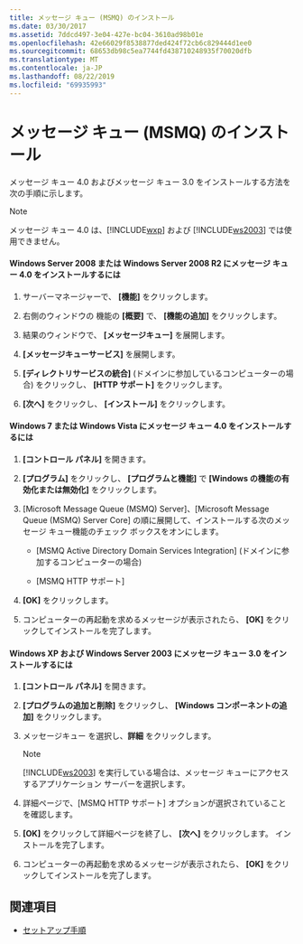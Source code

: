 ```yaml
---
title: メッセージ キュー (MSMQ) のインストール
ms.date: 03/30/2017
ms.assetid: 7ddcd497-3e04-427e-bc04-3610ad98b01e
ms.openlocfilehash: 42e66029f8538877ded424f72cb6c829444d1ee0
ms.sourcegitcommit: 68653db98c5ea7744fd438710248935f70020dfb
ms.translationtype: MT
ms.contentlocale: ja-JP
ms.lasthandoff: 08/22/2019
ms.locfileid: "69935993"
---
```

# <a name="installing-message-queuing-msmq"></a>メッセージ キュー (MSMQ) のインストール
メッセージ キュー 4.0 およびメッセージ キュー 3.0 をインストールする方法を次の手順に示します。  
  
> [!NOTE]
> メッセージ キュー 4.0 は、[!INCLUDE[wxp](../../../../includes/wxp-md.md)] および [!INCLUDE[ws2003](../../../../includes/ws2003-md.md)] では使用できません。  
  
#### <a name="to-install-message-queuing-40-on-windows-server-2008-or-windows-server-2008-r2"></a>Windows Server 2008 または Windows Server 2008 R2 にメッセージ キュー 4.0 をインストールするには  
  
1. サーバーマネージャーで、 **[機能]** をクリックします。  
  
2. 右側のウィンドウの 機能の **[概要]** で、 **[機能の追加]** をクリックします。  
  
3. 結果のウィンドウで、 **[メッセージキュー]** を展開します。  
  
4. **[メッセージキューサービス]** を展開します。  
  
5. **[ディレクトリサービスの統合]** (ドメインに参加しているコンピューターの場合) をクリックし、 **[HTTP サポート]** をクリックします。  
  
6. **[次へ]** をクリックし、 **[インストール]** をクリックします。  
  
#### <a name="to-install-message-queuing-40-on-windows-7-or-windows-vista"></a>Windows 7 または Windows Vista にメッセージ キュー 4.0 をインストールするには  
  
1. **[コントロール パネル]** を開きます。  
  
2. **[プログラム]** をクリックし、 **[プログラムと機能]** で **[Windows の機能の有効化または無効化]** をクリックします。  
  
3. [Microsoft Message Queue (MSMQ) Server]、[Microsoft Message Queue (MSMQ) Server Core] の順に展開して、インストールする次のメッセージ キュー機能のチェック ボックスをオンにします。  
  
    - [MSMQ Active Directory Domain Services Integration] (ドメインに参加するコンピューターの場合)  
  
    - [MSMQ HTTP サポート]  
  
4. **[OK]** をクリックします。  
  
5. コンピューターの再起動を求めるメッセージが表示されたら、 **[OK]** をクリックしてインストールを完了します。  
  
#### <a name="to-install-message-queuing-30-on-windows-xp-and-windows-server-2003"></a>Windows XP および Windows Server 2003 にメッセージ キュー 3.0 をインストールするには  
  
1. **[コントロール パネル]** を開きます。  
  
2. **[プログラムの追加と削除]** をクリックし、 **[Windows コンポーネントの追加]** をクリックします。  
  
3. メッセージキュー を選択し、**詳細** をクリックします。  
  
    > [!NOTE]
    >  [!INCLUDE[ws2003](../../../../includes/ws2003-md.md)] を実行している場合は、メッセージ キューにアクセスするアプリケーション サーバーを選択します。  
  
4. 詳細ページで、[MSMQ HTTP サポート] オプションが選択されていることを確認します。  
  
5. **[OK]** をクリックして詳細ページを終了し、 **[次へ]** をクリックします。 インストールを完了します。  
  
6. コンピューターの再起動を求めるメッセージが表示されたら、 **[OK]** をクリックしてインストールを完了します。  
  
## <a name="see-also"></a>関連項目

- [セットアップ手順](../../../../docs/framework/wcf/samples/set-up-instructions.md)

